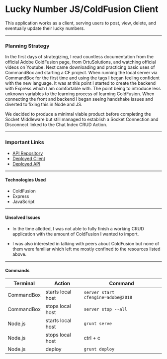 
# Lucky Number JS/ColdFusion Client
This application works as a client, serving users to post, view, delete, and eventually update their lucky numbers.

---

### Planning Strategy
In the first days of strategizing, I read countless documentation from the official Adobe ColdFusion page, from OrtuSolutions, and watching official videos on Youtube. Next came downloading and practicing basic uses of CommandBox and starting a CF project. When running the local server via CommandBox for the first time and using the <cfoutput> tags I began feeling confident with the new language. It was at this point I started to create the backend with Express which I am comfortable with. The point being to introduce less unknown variables to the learning process of learning ColdFusion. When connecting the front and backend I began seeing handshake issues and diverted to fixing this in Node and JS.

We decided to produce a minimal viable product before completing the Socket Middleware but still managed to establish a Socket Connection and Disconnect linked to the Chat Index CRUD Action.

---

### Important Links
- [API Repository](https://github.com/puleri/ColdFusion-Express-Backend)
- [Deployed Client](https://puleri.github.io/ColdFusion-Basic-Crud/)
- [Deployed API](https://glacial-oasis-78781.herokuapp.com/)

---

#### Technologies Used
- ColdFusion
- Express
- JavaScript

---

#### Unsolved Issues
- In the time allotted, I was not able to fully finish a working CRUD application with the amount of ColdFusion I wanted to import.

 - I was also interested in talking with peers about ColdFusion but none of them were familiar which left me mostly confined to the resources listed above.

---

#### Commands
| Terminal | Action   | Command               |
|--------|--------|------------------------|
| CommandBox | starts local host   | `server start cfengine=adobe@2018`             |
| CommandBox | stops local host   | `server stop --all`             |
| Node.js | starts local host | `grunt serve`            |
| Node.js | stops local host  | ctrl + c   |
| Node.js | deploy    | `grunt deploy`             |

